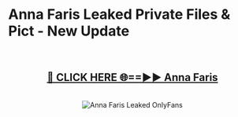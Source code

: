 # Anna Faris Leaked Private Files & Pict - New Update
<br>
<div align="center">
<h2><a href="https://mediafilles.blogspot.com/?title=Anna_Faris" rel="nofollow">🔴 CLICK HERE 🌐==►► Anna Faris</a></h2>
<br>
<a href="https://mediafilles.blogspot.com/?title=Anna_Faris" rel="nofollow" data-target="animated-image.originalLink"><img src="https://i.ibb.co.com/WyWwxjT/player-gif2.gif" alt="Anna Faris Leaked OnlyFans" style="max-width: 100%; display: inline-block;" data-target="animated-image.originalImage"></a>
</div>
<br>